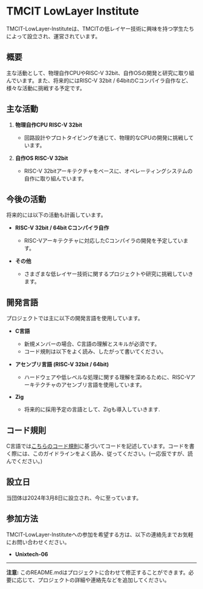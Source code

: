# TMCIT LowLayer Institute

TMCIT-LowLayer-Instituteは、TMCITの低レイヤー技術に興味を持つ学生たちによって設立され、運営されています。

## 概要

主な活動として、物理自作CPUやRISC-V 32bit、自作OSの開発と研究に取り組んでいます。また、将来的にはRISC-V 32bit / 64bitのCコンパイラ自作など、様々な活動に挑戦する予定です。

## 主な活動

1. **物理自作CPU RISC-V 32bit**
   - 回路設計やプロトタイピングを通じて、物理的なCPUの開発に挑戦しています。

2. **自作OS RISC-V 32bit**
   - RISC-V 32bitアーキテクチャをベースに、オペレーティングシステムの自作に取り組んでいます。

## 今後の活動

将来的には以下の活動も計画しています。

- **RISC-V 32bit / 64bit Cコンパイラ自作**
  - RISC-Vアーキテクチャに対応したCコンパイラの開発を予定しています。

- **その他**
  - さまざまな低レイヤー技術に関するプロジェクトや研究に挑戦していきます。

## 開発言語

プロジェクトでは主に以下の開発言語を使用しています。

- **C言語**
  - 新規メンバーの場合、C言語の理解とスキルが必須です。
  - コード規則は以下をよく読み、したがって書いてください。

- **アセンブリ言語 (RISC-V 32bit / 64bit)**
  - ハードウェアや低レベルな処理に関する理解を深めるために、RISC-Vアーキテクチャのアセンブリ言語を使用しています。

- **Zig**
  - 将来的に採用予定の言語として、Zigも導入していきます.

## コード規則
C言語では[こちらのコード規則](https://unixtech.cc/MyCodingStyle.html)に基づいてコードを記述しています。コードを書く際には、このガイドラインをよく読み、従ってください。(一応仮ですが、読んでください。)

## 設立日

当団体は2024年3月8日に設立され、今に至っています。

## 参加方法

TMCIT-LowLayer-Instituteへの参加を希望する方は、以下の連絡先までお気軽にお問い合わせください。

 - **Unixtech-06**

---
**注意:** このREADME.mdはプロジェクトに合わせて修正することができます。必要に応じて、プロジェクトの詳細や連絡先などを追加してください。
